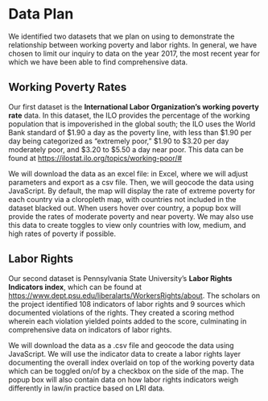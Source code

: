 # Data Plan
We identified two datasets that we plan on using to demonstrate the relationship between working poverty and labor rights. In general, we have chosen to limit our inquiry to data on the year 2017, the most recent year for which we have been able to find comprehensive data. 

## Working Poverty Rates

Our first dataset is the **International Labor Organization’s working poverty rate** data. In this dataset, the ILO provides the percentage of the working population that is impoverished in the global south; the ILO uses the World Bank standard of $1.90 a day as the poverty line, with less than $1.90 per day being categorized as “extremely poor,” $1.90 to $3.20 per day moderately poor, and $3.20 to $5.50 a day near poor. This data can be found at https://ilostat.ilo.org/topics/working-poor/# 

We will download the data as an excel file: in Excel, where we will adjust parameters and export as a csv file. Then, we will geocode the data using JavaScript. By default, the map will display the rate of extreme poverty for each country via a cloropleth map, with countries not included in the dataset blacked out. When users hover over country, a popup box will provide the rates of moderate poverty and near poverty. We may also use this data to create toggles to view only countries with low, medium, and high rates of poverty if possible.

## Labor Rights

Our second dataset is Pennsylvania State University’s **Labor Rights Indicators index**, which can be found at https://www.dept.psu.edu/liberalarts/WorkersRights/about. The scholars on the project identified 108 indicators of labor rights and 9 sources which documented violations of the rights. They created a scoring method wherein each violation yielded points added to the score, culminating in comprehensive data on indicators of labor rights. 

We will download the data as a .csv file and geocode the data using JavaScript. We will use the indicator data to create a labor rights layer documenting the overall index overlaid on top of the working poverty data which can be toggled on/of by a checkbox on the side of the map. The popup box will also contain data on how labor rights indicators weigh differently in law/in practice based on LRI data.  
